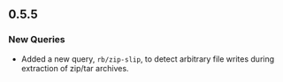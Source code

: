 ## 0.5.5

### New Queries

* Added a new query, `rb/zip-slip`, to detect arbitrary file writes during extraction of zip/tar archives.
